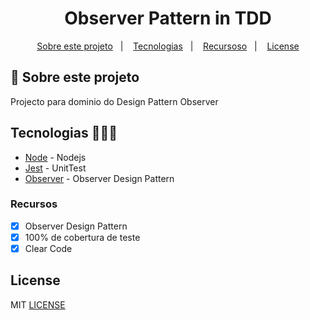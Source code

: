 <h1 align="center">Observer Pattern in TDD</h1>

<p align="center">
  <a href="#about">Sobre este projeto</a>&nbsp;&nbsp;&nbsp;|&nbsp;&nbsp;&nbsp;
  <a href="#tecnologias">Tecnologias</a>&nbsp;&nbsp;&nbsp;|&nbsp;&nbsp;&nbsp;
  <a href="#recursos">Recursoso</a>&nbsp;&nbsp;&nbsp;|&nbsp;&nbsp;&nbsp;
  <a href="#license">License</a>
</p>

## :notebook: Sobre este projeto

<div id="about"></div>

Projecto para dominio do Design Pattern Observer

## Tecnologias 🐱‍🏍🎂

<div id="tecnologias"></div>

- [Node](http://nodejs.org/) - Nodejs
- [Jest](https://jestjs.io/) - UnitTest
- [Observer](https://refactoring.guru/design-patterns/observer) - Observer Design Pattern

### Recursos

<div id="recursos"></div>

- [x] Observer Design Pattern
- [x] 100% de cobertura de teste
- [x] Clear Code

## License

<div id="license"></div>

MIT [LICENSE](LICENSE.md)
